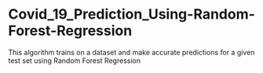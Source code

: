 # Covid_19_Prediction_Using-Random-Forest-Regression
This algorithm trains on a dataset and make accurate predictions for a given test set using Random Forest Regression
